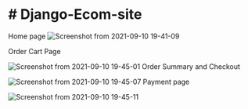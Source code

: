 # # Django-Ecom-site



Home page 
![Screenshot from 2021-09-10 19-41-09](https://user-images.githubusercontent.com/70657277/132867424-2acf7e58-ef06-45b0-9f95-4e1509f436ae.png)

Order Cart Page

![Screenshot from 2021-09-10 19-45-01](https://user-images.githubusercontent.com/70657277/132867669-f2d655e6-8131-436b-86c8-bdf45d3246dd.png)
Order Summary and Checkout

![Screenshot from 2021-09-10 19-45-07](https://user-images.githubusercontent.com/70657277/132867674-eebcade8-a871-4bb9-9267-a4fc072809b7.png)
Payment page

![Screenshot from 2021-09-10 19-45-11](https://user-images.githubusercontent.com/70657277/132867677-15f51f37-dab4-45b3-850a-2f45140b83ce.png)

